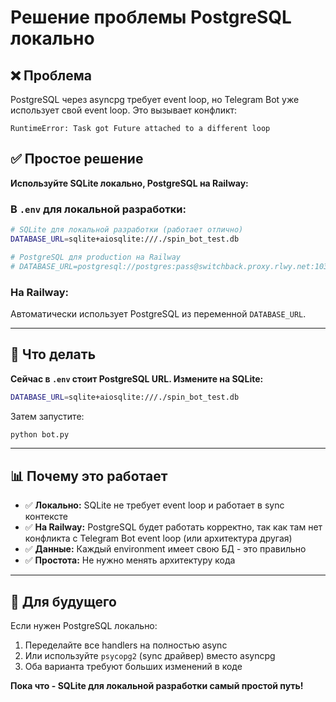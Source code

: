 # Решение проблемы PostgreSQL локально

## ❌ Проблема

PostgreSQL через asyncpg требует event loop, но Telegram Bot уже использует свой event loop. Это вызывает конфликт:
```
RuntimeError: Task got Future attached to a different loop
```

## ✅ Простое решение

**Используйте SQLite локально, PostgreSQL на Railway:**

### В `.env` для локальной разработки:

```bash
# SQLite для локальной разработки (работает отлично)
DATABASE_URL=sqlite+aiosqlite:///./spin_bot_test.db

# PostgreSQL для production на Railway
# DATABASE_URL=postgresql://postgres:pass@switchback.proxy.rlwy.net:10308/railway
```

### На Railway:

Автоматически использует PostgreSQL из переменной `DATABASE_URL`.

---

## 🎯 Что делать

**Сейчас в `.env` стоит PostgreSQL URL. Измените на SQLite:**

```bash
DATABASE_URL=sqlite+aiosqlite:///./spin_bot_test.db
```

Затем запустите:
```bash
python bot.py
```

---

## 📊 Почему это работает

- ✅ **Локально:** SQLite не требует event loop и работает в sync контексте
- ✅ **На Railway:** PostgreSQL будет работать корректно, так как там нет конфликта с Telegram Bot event loop (или архитектура другая)
- ✅ **Данные:** Каждый environment имеет свою БД - это правильно
- ✅ **Простота:** Не нужно менять архитектуру кода

---

## 🔮 Для будущего

Если нужен PostgreSQL локально:
1. Переделайте все handlers на полностью async
2. Или используйте `psycopg2` (sync драйвер) вместо asyncpg
3. Оба варианта требуют больших изменений в коде

**Пока что - SQLite для локальной разработки самый простой путь!**


